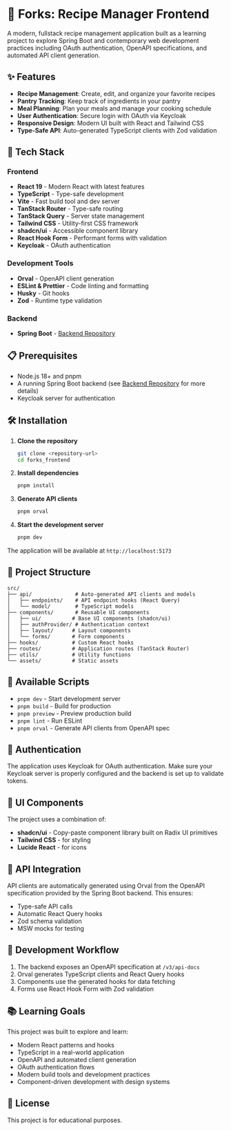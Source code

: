 # 🍴 Forks: Recipe Manager Frontend

A modern, fullstack recipe management application built as a learning project to explore Spring Boot and contemporary web development practices including OAuth authentication, OpenAPI specifications, and automated API client generation.

## ✨ Features

- **Recipe Management**: Create, edit, and organize your favorite recipes
- **Pantry Tracking**: Keep track of ingredients in your pantry
- **Meal Planning**: Plan your meals and manage your cooking schedule
- **User Authentication**: Secure login with OAuth via Keycloak
- **Responsive Design**: Modern UI built with React and Tailwind CSS
- **Type-Safe API**: Auto-generated TypeScript clients with Zod validation

## 🚀 Tech Stack

### Frontend

- **React 19** - Modern React with latest features
- **TypeScript** - Type-safe development
- **Vite** - Fast build tool and dev server
- **TanStack Router** - Type-safe routing
- **TanStack Query** - Server state management
- **Tailwind CSS** - Utility-first CSS framework
- **shadcn/ui** - Accessible component library
- **React Hook Form** - Performant forms with validation
- **Keycloak** - OAuth authentication

### Development Tools

- **Orval** - OpenAPI client generation
- **ESLint & Prettier** - Code linting and formatting
- **Husky** - Git hooks
- **Zod** - Runtime type validation

### Backend

- **Spring Boot** - [Backend Repository](https://github.com/svoglimacci/forks_backend)

## 📋 Prerequisites

- Node.js 18+ and pnpm
- A running Spring Boot backend (see [Backend Repository](https://github.com/svoglimacci/forks_backend) for more details)
- Keycloak server for authentication

## 🛠️ Installation

1. **Clone the repository**

   ```bash
   git clone <repository-url>
   cd forks_frontend
   ```

2. **Install dependencies**

   ```bash
   pnpm install
   ```

3. **Generate API clients**

   ```bash
   pnpm orval
   ```

4. **Start the development server**
   ```bash
   pnpm dev
   ```

The application will be available at `http://localhost:5173`

## 📁 Project Structure

```
src/
├── api/              # Auto-generated API clients and models
│   ├── endpoints/    # API endpoint hooks (React Query)
│   └── model/        # TypeScript models
├── components/       # Reusable UI components
│   ├── ui/          # Base UI components (shadcn/ui)
│   ├── authProvider/ # Authentication context
│   ├── layout/      # Layout components
│   └── forms/       # Form components
├── hooks/           # Custom React hooks
├── routes/          # Application routes (TanStack Router)
├── utils/           # Utility functions
└── assets/          # Static assets
```

## 🔧 Available Scripts

- `pnpm dev` - Start development server
- `pnpm build` - Build for production
- `pnpm preview` - Preview production build
- `pnpm lint` - Run ESLint
- `pnpm orval` - Generate API clients from OpenAPI spec

## 🔐 Authentication

The application uses Keycloak for OAuth authentication. Make sure your Keycloak server is properly configured and the backend is set up to validate tokens.

## 🎨 UI Components

The project uses a combination of:

- **shadcn/ui** - Copy-paste component library built on Radix UI primitives
- **Tailwind CSS** - for styling
- **Lucide React** - for icons

## 📡 API Integration

API clients are automatically generated using Orval from the OpenAPI specification provided by the Spring Boot backend. This ensures:

- Type-safe API calls
- Automatic React Query hooks
- Zod schema validation
- MSW mocks for testing

## 🚦 Development Workflow

1. The backend exposes an OpenAPI specification at `/v3/api-docs`
2. Orval generates TypeScript clients and React Query hooks
3. Components use the generated hooks for data fetching
4. Forms use React Hook Form with Zod validation

## 📚 Learning Goals

This project was built to explore and learn:

- Modern React patterns and hooks
- TypeScript in a real-world application
- OpenAPI and automated client generation
- OAuth authentication flows
- Modern build tools and development practices
- Component-driven development with design systems

## 📄 License

This project is for educational purposes.
